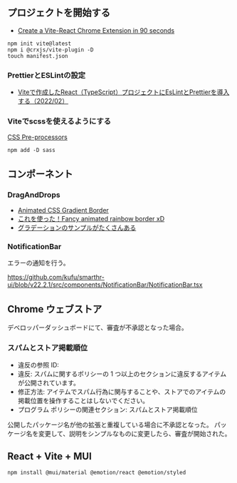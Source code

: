 
## プロジェクトを開始する

- [Create a Vite-React Chrome Extension in 90 seconds](https://dev.to/jacksteamdev/create-a-vite-react-chrome-extension-in-90-seconds-3df7)

```shell
npm init vite@latest
npm i @crxjs/vite-plugin -D
touch manifest.json
```

### PrettierとESLintの設定

- [Viteで作成したReact（TypeScript）プロジェクトにEsLintとPrettierを導入する（2022/02）](https://zenn.dev/longbridge/articles/ae3aa36cf17d73)

### Viteでscssを使えるようにする

[CSS Pre-processors](https://vitejs.dev/guide/features.html#css)

```shell
npm add -D sass
```

## コンポーネント

### DragAndDrops

- [Animated CSS Gradient Border](https://codepen.io/mike-schultz/pen/NgQvGO)
- [これを使った！Fancy animated rainbow border xD](https://codepen.io/ahmadnasr/pen/BaNQweQ)
- [グラデーションのサンプルがたくさんある](https://freefrontend.com/css-border-animations/)


### NotificationBar

エラーの通知を行う。

https://github.com/kufu/smarthr-ui/blob/v22.2.1/src/components/NotificationBar/NotificationBar.tsx


## Chrome ウェブストア

デベロッパーダッシュボードにて、審査が不承認となった場合。

### スパムとストア掲載順位

- 違反の参照 ID: 
- 違反: スパムに関するポリシーの 1 つ以上のセクションに違反するアイテムが公開されています。
- 修正方法: アイテムでスパム行為に関与することや、ストアでのアイテムの掲載位置を操作することはしないでください。
- プログラム ポリシーの関連セクション: スパムとストア掲載順位

公開したパッケージ名が他の拡張と重複している場合に不承認となった。
パッケージ名を変更して、説明をシンプルなものに変更したら、審査が開始された。

## React + Vite + MUI

```shell
npm install @mui/material @emotion/react @emotion/styled
```

